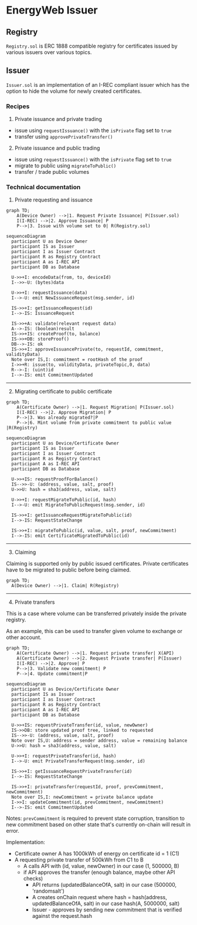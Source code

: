 # EnergyWeb Issuer

## Registry

`Registry.sol` is ERC 1888 compatible registry for certificates issued by various issuers over various topics.

## Issuer

`Issuer.sol` is an implementation of an I-REC compliant issuer which has the option to hide the volume for newly created certificates.

### Recipes

1) Private issuance and private trading
  - issue using `requestIssuance()` with the `isPrivate` flag set to `true`
  - transfer using `approvePrivateTransfer()`

2) Private issuance and public trading
  - issue using `requestIssuance()` with the `isPrivate` flag set to `true`
  - migrate to public using `migrateToPublic()`
  - transfer / trade public volumes

### Technical documentation

1) Private requesting and issuance

```mermaid
graph TD;
    A(Device Owner) -->|1. Request Private Issuance| P(Issuer.sol)
    I(I-REC) -->|2. Approve Issuance| P
    P-->|3. Issue with volume set to 0| R(Registry.sol)
```

```mermaid
sequenceDiagram
  participant U as Device Owner
  participant IS as Issuer
  participant I as Issuer Contract
  participant R as Registry Contract
  participant A as I-REC API
  participant DB as Database

  U->>+I: encodeData(from, to, deviceId)
  I-->>-U: (bytes)data

  U->>+I: requestIssuance(data)
  I-->-U: emit NewIssuanceRequest(msg.sender, id)

  IS->>+I: getIssuanceRequest(id)
  I-->-IS: IssuanceRequest

  IS->>+A: validate(relevant request data)
  A-->-IS: (boolean)result
  IS->>+IS: createProof(to, balance)
  IS->>+DB: storeProof()
  DB-->-IS: ok
  IS->>+I: approveIssuancePrivate(to, requestId, commitment, validityData)
  Note over IS,I: commitment = rootHash of the proof
  I->>+R: issue(to, validityData, privateTopic,0, data)
  R-->-I: (uint)id
  I-->-IS: emit CommitmentUpdated
```

---
2) Migrating certificate to public certificate

```mermaid
graph TD;
    A(Certificate Owner) -->|1. Request Migration| P(Issuer.sol)
    I(I-REC) -->|2. Approve Migration| P
    P-->|3. Was already migrated?|P
    P-->|6. Mint volume from private commitment to public value |R(Registry)
```

```mermaid
sequenceDiagram
  participant U as Device/Certificate Owner
  participant IS as Issuer
  participant I as Issuer Contract
  participant R as Registry Contract
  participant A as I-REC API
  participant DB as Database

  U->>+IS: requestProofForBalance()
  IS-->>-U: (address, value, salt, proof)
  U->>U: hash = sha3(address, value, salt)

  U->>+I: requestMigrateToPublic(id, hash)
  I-->-U: emit MigrateToPublicRequest(msg.sender, id)

  IS->>+I: getIssuanceRequestMigrateToPublic(id)
  I-->-IS: RequestStateChange

  IS->>+I: migrateToPublic(id, value, salt, proof, newCommitment)
  I-->-IS: emit CertificateMigratedToPublic(id)
```

---
3) Claiming

Claiming is supported only by public issued certificates. Private certificates have to be migrated to public before being claimed.

```mermaid
graph TD;
  A(Device Owner) -->|1. Claim| R(Registry)
```

---
4) Private transfers

This is a case where volume can be transferred privately inside the private registry. 

As an example, this can be used to transfer given volume to exchange or other account.

```mermaid
graph TD;
    A(Certificate Owner) -->|1. Request private transfer| X(API)
    A(Certificate Owner) -->|2. Request Private transfer| P(Issuer)
    I(I-REC) -->|2. Approve| P
    P-->|3. Validate new commitment| P
    P-->|4. Update commitment|P
```

```mermaid
sequenceDiagram
  participant U as Device/Certificate Owner
  participant IS as Issuer
  participant I as Issuer Contract
  participant R as Registry Contract
  participant A as I-REC API
  participant DB as Database

  U->>+IS: requestPrivateTransfer(id, value, newOwner)
  IS->>DB: store updated proof tree, linked to requested 
  IS-->>-U: (address, value, salt, proof)
  Note over IS,U: address = sender address, value = remaining balance
  U->>U: hash = sha3(address, value, salt)

  U->>+I: requestPrivateTransfer(id, hash)
  I-->-U: emit PrivateTransferRequest(msg.sender, id)

  IS->>+I: getIssuanceRequestPrivateTransfer(id)
  I-->-IS: RequestStateChange

  IS->>+I: privateTransfer(requestId, proof, prevCommitment, newCommitment)
  Note over IS,I: newCommitment = private balance update
  I->>I: updateCommitment(id, prevCommitment, newCommitment)
  I-->-IS: emit CommitmentUpdated
```

Notes:
`prevCommitment` is required to prevent state corruption, transition to new commitment based on other state that's currently on-chain will result in error.

Implementation:
- Certificate owner A has 1000kWh of energy on certificate id = 1 (C1)
- A requesting private transfer of 500kWh from C1 to B
  - A calls API with (id, value, newOwner) in our case (1, 500000, B)
  - if API approves the transfer (enough balance, maybe other API checks)
    - API returns (updatedBalanceOfA, salt) in our case (500000, 'randomsalt')
    - A creates onChain request where hash = hash(address, updatedBalanceOfA, salt) in our case hash(A, 5000000, salt)
    - Issuer - approves by sending new commitment that is verified against the request.hash 